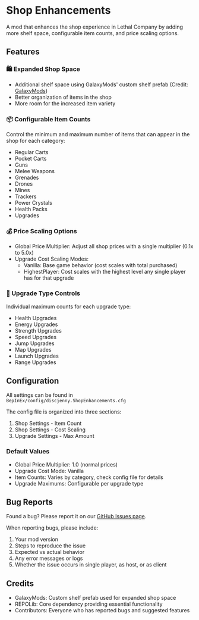 # Shop Enhancements

A mod that enhances the shop experience in Lethal Company by adding more shelf space, configurable item counts, and price scaling options.

## Features

### 🛍️ Expanded Shop Space
- Additional shelf space using GalaxyMods' custom shelf prefab (Credit: [GalaxyMods](https://github.com/InfusedGalaxy))
- Better organization of items in the shop
- More room for the increased item variety

### 📦 Configurable Item Counts
Control the minimum and maximum number of items that can appear in the shop for each category:
- Regular Carts
- Pocket Carts
- Guns
- Melee Weapons
- Grenades
- Drones
- Mines
- Trackers
- Power Crystals
- Health Packs
- Upgrades

### 💰 Price Scaling Options
- Global Price Multiplier: Adjust all shop prices with a single multiplier (0.1x to 5.0x)
- Upgrade Cost Scaling Modes:
  - Vanilla: Base game behavior (cost scales with total purchased)
  - HighestPlayer: Cost scales with the highest level any single player has for that upgrade

### 🔧 Upgrade Type Controls
Individual maximum counts for each upgrade type:
- Health Upgrades
- Energy Upgrades
- Strength Upgrades
- Speed Upgrades
- Jump Upgrades
- Map Upgrades
- Launch Upgrades
- Range Upgrades

## Configuration

All settings can be found in `BepInEx/config/discjenny.ShopEnhancements.cfg`

The config file is organized into three sections:
1. Shop Settings - Item Count
2. Shop Settings - Cost Scaling
3. Upgrade Settings - Max Amount

### Default Values
- Global Price Multiplier: 1.0 (normal prices)
- Upgrade Cost Mode: Vanilla
- Item Counts: Varies by category, check config file for details
- Upgrade Maximums: Configurable per upgrade type

## Bug Reports

Found a bug? Please report it on our [GitHub Issues page](https://github.com/discjenny/ShopEnhancements/issues).

When reporting bugs, please include:
1. Your mod version
2. Steps to reproduce the issue
3. Expected vs actual behavior
4. Any error messages or logs
5. Whether the issue occurs in single player, as host, or as client

## Credits

- GalaxyMods: Custom shelf prefab used for expanded shop space
- REPOLib: Core dependency providing essential functionality
- Contributors: Everyone who has reported bugs and suggested features